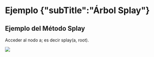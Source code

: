 # Ejemplo {"subTitle":"Árbol Splay"}

## Ejemplo del Método Splay

Acceder al nodo a; es decir splay(a, root).  

![](/assets/images/splay-tree/splay_10.jpg)

